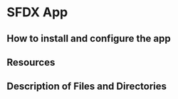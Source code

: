 # SFDX  App

## How to install and configure the app


## Resources


## Description of Files and Directories

